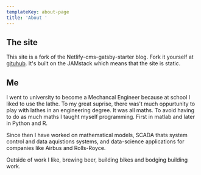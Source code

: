 ```yaml
---
templateKey: about-page
title: 'About '
---
```

## The site

This site is a fork of the Netlify-cms-gatsby-starter blog. Fork it yourself at [gituhub](https://github.com). It's built on the JAMstack which means that the site is static.


## Me 

I went to university to become a Mechancal Engineer because at school I liked to use the lathe. To my great suprise, there was't much oppurtunity to play with lathes in an engineering degree. It was all maths. To avoid having to do as much maths I taught myself programming. First in matlab and later in Python and R.

Since then I have worked on mathematical models, SCADA thats system control and data aquistions systems, and data-science applications for companies like Airbus and Rolls-Royce.

Outside of work I like, brewing beer, building bikes and bodging building work.

